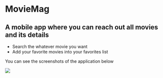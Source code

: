# MovieMag
## A mobile app where you can reach out all movies and its details 
- Search the whatever movie you want
- Add your favorite movies into your favorites list

You can see the screenshots of the application below

<img src=“ertugrulozvardar/MovieMag/blob/main/Images/MovieMag1.png“ width=“100“ height=“100“ >



